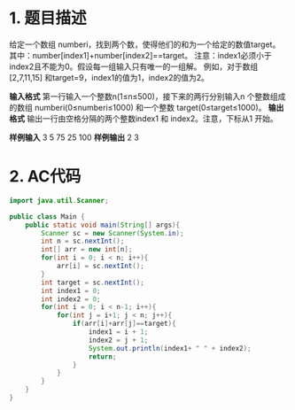 ﻿# 1. 题目描述
给定一个数组 numberi，找到两个数，使得他们的和为一个给定的数值target。
其中：number[index1]+number[index2]==target。
注意：index1必须小于index2且不能为0。假设每一组输入只有唯一的一组解。
例如，对于数组[2,7,11,15] 和target=9，index1的值为1，index2的值为2。

**输入格式**
第一行输入一个整数n(1≤n≤500)，接下来的两行分别输入n 个整数组成的数组 numberi(0≤numberi≤1000) 
和一个整数 target(0≤target≤1000)。
**输出格式**
输出一行由空格分隔的两个整数index1 和 index2。注意，下标从1 开始。

**样例输入**
3
5 75 25
100
**样例输出**
2 3

# 2. AC代码
```java
import java.util.Scanner;

public class Main {
	public static void main(String[] args){
		Scanner sc = new Scanner(System.in);
		int n = sc.nextInt();
		int[] arr = new int[n];
		for(int i = 0; i < n; i++){
			arr[i] = sc.nextInt();
		}
		int target = sc.nextInt();
		int index1 = 0;
		int index2 = 0;
		for(int i = 0; i < n-1; i++){
			for(int j = i+1; j < n; j++){
				if(arr[i]+arr[j]==target){
					index1 = i + 1;
					index2 = j + 1;
					System.out.println(index1+ " " + index2);
					return;
				}
			}
		}
	}
}
```

